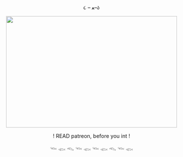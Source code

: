 <p align="center"> ૮ – ﻌ–ა

<p align="center">
  <img width="460" height="300" src="https://i.pinimg.com/736x/34/29/3d/34293dd2ed3b9a8f66869321904febdf.jpg">
</p>
<p align="center"> ! READ patreon, before you int !
<p align="center">  𓆝 𓆟 𓆞 𓆝 𓆟 𓆝 𓆟 𓆞 𓆝 𓆟 
